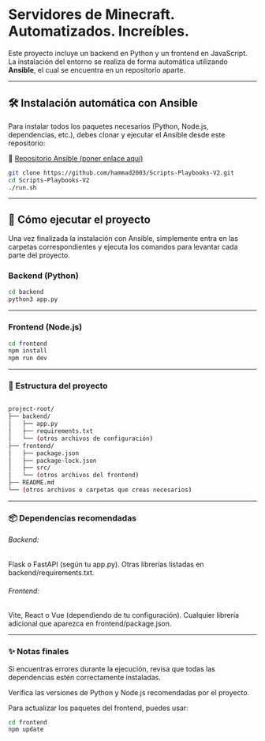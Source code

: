 # Servidores de Minecraft. Automatizados. Increíbles.

Este proyecto incluye un backend en Python y un frontend en JavaScript.  
La instalación del entorno se realiza de forma automática utilizando **Ansible**, el cual se encuentra en un repositorio aparte.

---

## 🛠️ Instalación automática con Ansible

Para instalar todos los paquetes necesarios (Python, Node.js, dependencias, etc.), debes clonar y ejecutar el Ansible desde este repositorio:

🔗 [Repositorio Ansible (poner enlace aquí)](https://github.com/hammad2003/Scripts-Playbooks-V2)

```bash
git clone https://github.com/hammad2003/Scripts-Playbooks-V2.git
cd Scripts-Playbooks-V2
./run.sh
```

---

## 🚀 Cómo ejecutar el proyecto

Una vez finalizada la instalación con Ansible, simplemente entra en las carpetas correspondientes y ejecuta los comandos para levantar cada parte del proyecto.

### Backend (Python)

```bash
cd backend
python3 app.py
```
---

### Frontend (Node.js)

```bash
cd frontend
npm install
npm run dev
```

---

### 🧱 Estructura del proyecto

```bash

project-root/
├── backend/
│   ├── app.py
│   ├── requirements.txt
│   └── (otros archivos de configuración)
├── frontend/
│   ├── package.json
│   ├── package-lock.json
│   ├── src/
│   └── (otros archivos del frontend)
├── README.md
└── (otros archivos o carpetas que creas necesarios)
```

---

### 📦 Dependencias recomendadas

###### Backend:

Flask o FastAPI (según tu app.py).
Otras librerías listadas en backend/requirements.txt.

###### Frontend:

Vite, React o Vue (dependiendo de tu configuración).
Cualquier librería adicional que aparezca en frontend/package.json.

---


### ✨ Notas finales
Si encuentras errores durante la ejecución, revisa que todas las dependencias estén correctamente instaladas.

Verifica las versiones de Python y Node.js recomendadas por el proyecto.

Para actualizar los paquetes del frontend, puedes usar:

```bash
cd frontend
npm update
```
